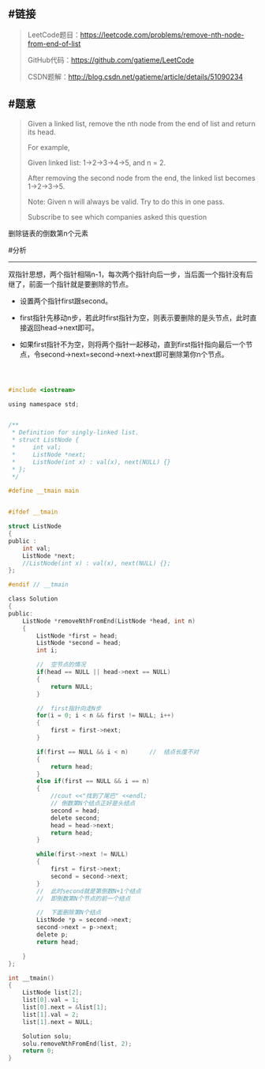 #链接
------- 

>LeetCode题目：https://leetcode.com/problems/remove-nth-node-from-end-of-list
>
>GitHub代码：https://github.com/gatieme/LeetCode
>
>CSDN题解：http://blog.csdn.net/gatieme/article/details/51090234

#题意
-------

>Given a linked list, remove the nth node from the end of list and return its head.
>
>For example,
>
>   Given linked list: 1->2->3->4->5, and n = 2.
>
>   After removing the second node from the end, the linked list becomes 1->2->3->5.
>
>Note:
>Given n will always be valid.
>Try to do this in one pass.
>
>Subscribe to see which companies asked this question

删除链表的倒数第n个元素



#分析

-------

双指针思想，两个指针相隔n-1，每次两个指针向后一步，当后面一个指针没有后继了，前面一个指针就是要删除的节点。



*    设置两个指针first跟second。

*    first指针先移动n步，若此时first指针为空，则表示要删除的是头节点，此时直接返回head->next即可。



*    如果first指针不为空，则将两个指针一起移动，直到first指针指向最后一个节点，令second->next=second->next->next即可删除第你n个节点。





```c



#include <iostream>

using namespace std;


/**
 * Definition for singly-linked list.
 * struct ListNode {
 *     int val;
 *     ListNode *next;
 *     ListNode(int x) : val(x), next(NULL) {}
 * };
 */

#define __tmain main


#ifdef __tmain

struct ListNode
{
public :
    int val;
    ListNode *next;
    //ListNode(int x) : val(x), next(NULL) {};
};

#endif // __tmain

class Solution
{
public:
    ListNode *removeNthFromEnd(ListNode *head, int n)
    {
        ListNode *first = head;
        ListNode *second = head;
        int i;

        //  空节点的情况
        if(head == NULL || head->next == NULL)
        {
            return NULL;
        }

        //  first指针向走N步
        for(i = 0; i < n && first != NULL; i++)
        {
            first = first->next;
        }

        if(first == NULL && i < n)      //  结点长度不对
        {
            return head;
        }
        else if(first == NULL && i == n)
        {
            //cout <<"找到了尾巴" <<endl;
            // 倒数第N个结点正好是头结点
            second = head;
            delete second;
            head = head->next;
            return head;
        }

        while(first->next != NULL)
        {
            first = first->next;
            second = second->next;
        }
        //  此时second就是第倒数N+1个结点
        //  即倒数第N个节点的前一个结点

        //  下面删除第N个结点
        ListNode *p = second->next;
        second->next = p->next;
        delete p;
        return head;

    }
};

int __tmain()
{
    ListNode list[2];
    list[0].val = 1;
    list[0].next = &list[1];
    list[1].val = 2;
    list[1].next = NULL;

    Solution solu;
    solu.removeNthFromEnd(list, 2);
    return 0;
}


```



